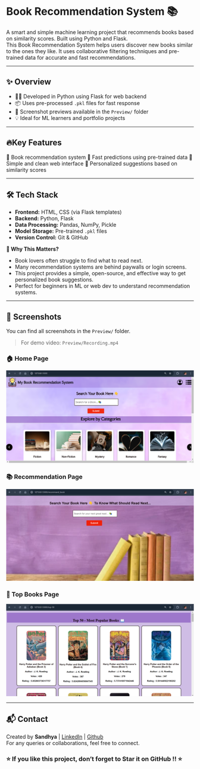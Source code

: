 # Book Recommendation System 📚 

A smart and simple machine learning project that recommends books based on similarity scores. Built using Python and Flask. <br>
This Book Recommendation System helps users discover new books similar to the ones they like. It uses collaborative filtering techniques and pre-trained data for accurate and fast recommendations.

---

## ✨ Overview

- 👩‍💻 Developed in Python using Flask for web backend
- 📦 Uses pre-processed `.pkl` files for fast response
- 📸 Screenshot previews available in the `Preview/` folder
- 💡 Ideal for ML learners and portfolio projects

---

## 🔥Key Features

🔹 Book recommendation system
🔹 Fast predictions using pre-trained data
🔹 Simple and clean web interface
🔹 Personalized suggestions based on similarity scores

---

## 🛠 Tech Stack

- **Frontend:** HTML, CSS (via Flask templates)
- **Backend:** Python, Flask
- **Data Processing:** Pandas, NumPy, Pickle
- **Model Storage:** Pre-trained `.pkl` files
- **Version Control:** Git & GitHub

**🎯 Why This Matters?**

- Book lovers often struggle to find what to read next.
- Many recommendation systems are behind paywalls or login screens.
- This project provides a simple, open-source, and effective way to get personalized book suggestions.
- Perfect for beginners in ML or web dev to understand recommendation systems.

---

## 📸 Screenshots

You can find all screenshots in the `Preview/` folder.

> For demo video: `Preview/Recording.mp4`  

### 🏠 Home Page
![Home](Preview/pic1.png)

### 📚 Recommendation Page
![Recommend](Preview/pic3.png)

### 📖 Top Books Page
![Top Book](Preview/pic2.png)

---

## 📬 Contact

Created by **Sandhya** | [LinkedIn](https://www.linkedin.com/in/rana-sandhya) | [Github](https://github.com/Sandhya-1401)  
For any queries or collaborations, feel free to connect. <br>

### ⭐ **If you like this project, don’t forget to Star it on GitHub !!** ⭐  
